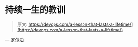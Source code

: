 # 持续一生的教训

> 原文:[https://devops.com/a-lesson-that-lasts-a-lifetime/](https://devops.com/a-lesson-that-lasts-a-lifetime/)

— [罗尔泊](https://devops.com/author/breselman/)